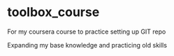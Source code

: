 # toolbox_course
For my coursera course to practice setting up GIT repo

Expanding my base knowledge and practicing old skills
